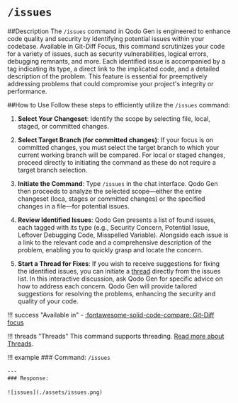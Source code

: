 # `/issues`

##Description
The `/issues` command in Qodo Gen is engineered to enhance code quality and security by identifying potential issues within your codebase. Available in Git-Diff Focus, this command scrutinizes your code for a variety of issues, such as security vulnerabilities, logical errors, debugging remnants, and more. Each identified issue is accompanied by a tag indicating its type, a direct link to the implicated code, and a detailed description of the problem. This feature is essential for preemptively addressing problems that could compromise your project's integrity or performance.

##How to Use
Follow these steps to efficiently utilize the `/issues` command:

1. **Select Your Changeset**: Identify the scope by selecting file, local, staged, or committed changes. 

2. **Select Target Branch (for committed changes)**: If your focus is on committed changes, you must select the target branch to which your current working branch will be compared. For local or staged changes, proceed directly to initiating the command as these do not require a target branch selection.

2. **Initiate the Command**: Type `/issues` in the chat interface. Qodo Gen then proceeds to analyze the selected scope—either the entire changeset (loca, stages or committed changes) or the specified changes in a file—for potential issues.

3. **Review Identified Issues**: Qodo Gen presents a list of found issues, each tagged with its type (e.g., Security Concern, Potential Issue, Leftover Debugging Code, Misspelled Variable). Alongside each issue is a link to the relevant code and a comprehensive description of the problem, enabling you to quickly grasp and locate the concern.

4. **Start a Thread for Fixes**: If you wish to receive suggestions for fixing the identified issues, you can initiate a [thread](../threads.md) directly from the issues list. In this interactive discussion, ask Qodo Gen for specific advice on how to address each concern. Qodo Gen will provide tailored suggestions for resolving the problems, enhancing the security and quality of your code.

!!! success "Available in"
    - [:fontawesome-solid-code-compare: Git-Diff focus](../focus/git-diff.md)

!!! threads "Threads"
    This command supports threading. [Read more about Threads](../threads.md).


!!! example
    ### Command: 
    `/issues`

    ---
    ### Response: 

    ![issues](./assets/issues.png)
    